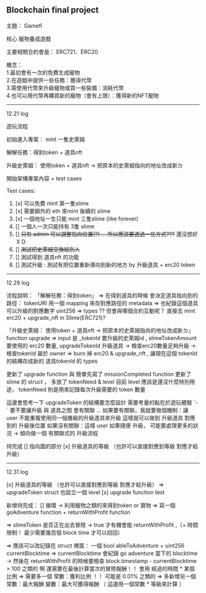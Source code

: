 ## Blockchain final project

主題： Gamefi  

核心 寵物養成遊戲  

主要相關合約會是： ERC721、ERC20

概念：  
1.最初會有一次的免費生成寵物   
2.在遊戲中提供一些任務：獲得代幣  
3.需使用代幣來升級寵物或買一些裝備：消耗代幣  
4.也可以用代幣再購買新的寵物（會有上限）：獲得新的NFT寵物  

---

12.21 log  

遊玩流程

初始進入專案： mint 一隻史萊姆  

解解任務：得到token + 道具nft

升級史萊姆： 使用token + 道具nft -> 把原本的史萊姆指向的地址改成新ㄉ

開始架構專案內容 + test cases 

Test cases:  

1. [x] 可以免費 mint 第一隻slime  
2. [x] 需要額外的 eth 來mint 後續的 slime 
3. [x] 一個地址一生只能 mint 三隻slime (like forever)
4. [] 一個人一次只能持有 3隻 slime 
5. [] ~~只有 admin 可以調整指向位置(?) ... 所以應該要透過一些方式???~~ 還沒想好ＸＤ
6. [] ~~測試把史萊姆交換給別人~~
7. [] 測試得到 道具nft 的功能
8. [] 測試升級 : 測試有把位置重新導向到新的地方 by 升級道具 + erc20 token

---

12.29 log

流程說明：
「解解任務：得到token」
=> 在得到道具的時候 會決定道具指向到的路徑： tokenURI
用一個 mapping 來存對應路徑的 metadata => 也紀錄這個道具可以升級的對應數字 uint256 => types 
?? 但會與哪個合約互動呢？ 直接去 mint erc20 + upgrade_nft in Slime(ERC721)?

「升級史萊姆： 使用token + 道具nft -> 把原本的史萊姆指向的地址改成新ㄉ」
function upgrade
=> input 是 _tokenId 要升級的史萊姆id , slimeTokenAmount 要使用的 erc20 數量, upgradeTokenId 升級道具
-> 檢查erc20數量足夠升級
-> 檢查tokenId 屬於 owner
=> burn 掉 erc20 & upgrade_nft , 讓現在這個 tokenId 的結構存成新的 道具tokenId 的 types

更新了 upgrade function 與 簡單先寫了 missionCompleted function 
更新了 slime 的 struct ， 多放了 tokenNeed & level 
目前 level 應該是還沒什麼特別用途， tokenNeed 則是用來記錄每次升級需要的 token 數量

這邊會思考一下 upgradeToken 的結構要怎麼設計
需要考量的點在於遊玩體驗 ˊ-ˋ 
要不要讓升級 與 道具之間 會有關聯 ... 
如果要有關聯，我就要做個機制：讓 user 不能重複使用同一個層級的升級道具來升級 
這樣就可以做到 升級道具 對應到的 升級後位置
如果沒有關聯：這樣 user 如果隨便 升級， 可能要處理更多的狀況
-> 傾向做一個 有關聯式的 升級流程

待完成
[] 指向圖的部分
[x] 升級道具的等級 （也許可以直接對應到等級 對應才給升級）

---

12.31 log 

[x] 升級道具的等級 （也許可以直接對應到等級 對應才給升級）
=> upgradeToken struct 也設立一個 level
[x] upgrade function test



新增待完成： 
[] 循環 -> 利用寵物之類的來得到token or 寶物 
=> 寫一個 goAdventure function + returnWithProfit function 
<!-- => 需要新增一組 mapping 對應 slimeToken 是否正在出去冒險 -> false 才能 goAdventrue -->
=> slimeToken 是否正在出去冒險 -> true 才有機會能 returnWithProfit ,（+ 時間限制！ 最少需要幾百個 block time 才可以招回）
<!-- => 需要新增一個 mapping 對應 slimeToken 出去的時間   -->
=> 應該可以改記錄在 struct 裡面： 一個 bool ableToAdventure + uint256 currentBlocktime
=> currentBlocktime 會紀錄 go adventure 當下的 blocktime 
  -> 然後在 returnWithProfit 的時候要檢查 block.timestamp - currentBlocktime > 100 之類的
啊 還需要在最後計算當次的冒險報酬！！ 會用 經過的時間 * 某個比例
=> 需要多一個 常數：獲利比例 ！！ 可能是 0.01% 之類的 
=> 多新增另一個 常數：最大報酬  變數：最大可獲得報酬 （ 這邊用一個常數 * 等級來計算 ）
